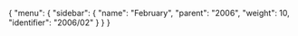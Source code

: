 {
  "menu": {
    "sidebar": {
      "name": "February",
      "parent": "2006",
      "weight": 10,
      "identifier": "2006/02"
    }
  }
}
